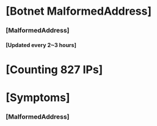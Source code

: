 # [Botnet MalformedAddress]
### [MalformedAddress]
#### [Updated every 2~3 hours]

# [Counting 827 IPs]

# [Symptoms] 
###   [MalformedAddress]
